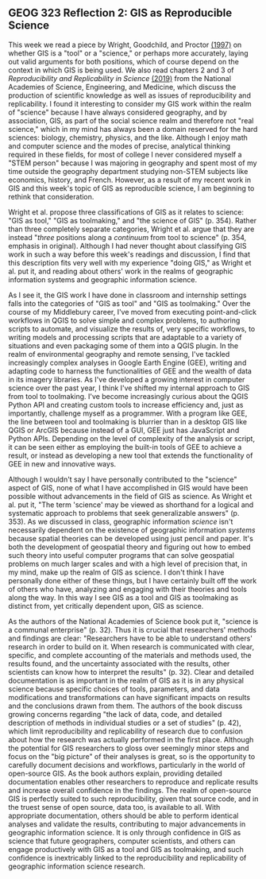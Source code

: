 ## GEOG 323 Reflection 2: GIS as Reproducible Science

This week we read a piece by Wright, Goodchild, and Proctor [(1997)](https://www.tandfonline.com/doi/abs/10.1111/0004-5608.872057) on whether GIS is a "tool" or a "science," or perhaps more accurately, laying out valid arguments for both positions, which of course depend on the context in which GIS is being used. We also read chapters 2 and 3 of _Reproducibility and Replicability in Science_ [(2019)](https://www.nap.edu/catalog/25303/reproducibility-and-replicability-in-science) from the National Academies of Science, Engineering, and Medicine, which discuss the production of scientific knowledge as well as issues of reproducibility and replicability. I found it interesting to consider my GIS work within the realm of "science" because I have always considered geography, and by association, GIS, as part of the social science realm and therefore not "real science," which in my mind has always been a domain reserved for the hard sciences: biology, chemistry, physics, and the like. Although I enjoy math and computer science and the modes of precise, analytical thinking required in these fields, for most of college I never considered myself a "STEM person" because I was majoring in geography and spent most of my time outside the geography department studying non-STEM subjects like economics, history, and French. However, as a result of my recent work in GIS and this week's topic of GIS as reproducible science, I am beginning to rethink that consideration.

Wright et al. propose three classifications of GIS as it relates to science: "GIS as tool," "GIS as toolmaking," and "the science of GIS" (p. 354). Rather than three completely separate categories, Wright et al. argue that they are instead "_three_ positions along a _continuum_ from tool to science" (p. 354, emphasis in original). Although I had never thought about classifying GIS work in such a way before this week's readings and discussion, I find that this description fits very well with my experience "doing GIS," as Wright et al. put it, and reading about others' work in the realms of geographic information systems and geographic information science.

As I see it, the GIS work I have done in classroom and internship settings falls into the categories of "GIS as tool" and "GIS as toolmaking." Over the course of my Middlebury career, I've moved from executing point-and-click workflows in QGIS to solve simple and complex problems, to authoring scripts to automate, and visualize the results of, very specific workflows, to writing models and processing scripts that are adaptable to a variety of situations and even packaging some of them into a QGIS plugin. In the realm of environmental geography and remote sensing, I've tackled increasingly complex analyses in Google Earth Engine (GEE), writing and adapting code to harness the functionalities of GEE and the wealth of data in its imagery libraries. As I've developed a growing interest in computer science over the past year, I think I've shifted my internal approach to GIS from tool to toolmaking. I've become increasingly curious about the QGIS Python API and creating custom tools to increase efficiency and, just as importantly, challenge myself as a programmer. With a program like GEE, the line between tool and toolmaking is blurrier than in a desktop GIS like QGIS or ArcGIS because instead of a GUI, GEE just has JavaScript and Python APIs. Depending on the level of complexity of the analysis or script, it can be seen either as employing the built-in tools of GEE to achieve a result, or instead as developing a new tool that extends the functionality of GEE in new and innovative ways.

Although I wouldn't say I have personally contributed to the "science" aspect of GIS, none of what I have accomplished in GIS would have been possible without advancements in the field of GIS as science. As Wright et al. put it, "The term 'science' may be viewed as shorthand for a logical and systematic approach to problems that seek generalizable answers" (p. 353). As we discussed in class, geographic information _science_ isn't necessarily dependent on the existence of geographic information _systems_ because spatial theories can be developed using just pencil and paper. It's both the development of geospatial theory and figuring out how to embed such theory into useful computer programs that can solve geospatial problems on much larger scales and with a high level of precision that, in my mind, make up the realm of GIS as science. I don't think I have personally done either of these things, but I have certainly built off the work of others who have, analyzing and engaging with their theories and tools along the way. In this way I see GIS as a tool and GIS as toolmaking as distinct from, yet critically dependent upon, GIS as science.

As the authors of the National Academies of Science book put it, "science is a communal enterprise" (p. 32). Thus it is crucial that researchers' methods and findings are clear: "Researchers have to be able to understand others' research in order to build on it. When research is communicated with clear, specific, and complete accounting of the materials and methods used, the results found, and the uncertainty associated with the results, other scientists can know how to interpret the results" (p. 32). Clear and detailed documentation is as important in the realm of GIS as it is in any physical science because specific choices of tools, parameters, and data modifications and transformations can have significant impacts on results and the conclusions drawn from them. The authors of the book discuss growing concerns regarding "the lack of data, code, and detailed description of methods in individual studies or a set of studies" (p. 42), which limit reproducibility and replicability of research due to confusion about how the research was actually performed in the first place. Although the potential for GIS researchers to gloss over seemingly minor steps and focus on the "big picture" of their analyses is great, so is the opportunity to carefully document decisions and workflows, particularly in the world of open-source GIS. As the book authors explain, providing detailed documentation enables other researchers to reproduce and replicate results and increase overall confidence in the findings. The realm of open-source GIS is perfectly suited to such reproducibility, given that source code, and in the truest sense of open source, data too, is available to all. With appropriate documentation, others should be able to perform identical analyses and validate the results, contributing to major advancements in geographic information science. It is only through confidence in GIS as science that future geographers, computer scientists, and others can engage productively with GIS as a tool and GIS as toolmaking, and such confidence is inextricably linked to the reproducibility and replicability of geographic information science research.

